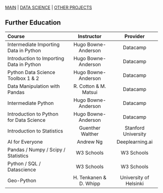 [MAIN](https://alex-rogan.github.io/)  |  [DATA SCIENCE](./datsci.md)  |  [OTHER PROJECTS](./other.md)


## Further Education

| Course                                   | Instructor             | Provider               |
| :--------------------------------------- | :--------------------: | :--------------------: |
| Intermediate Importing Data in Python    | Hugo Bowne-Anderson    | Datacamp               |
| Introduction to Importing Data in Python | Hugo Bowne-Anderson    | Datacamp               |
| Python Data Science Toolbox 1 & 2        | Hugo Bowne-Anderson    | Datacamp               |
| Data Manipulation with Pandas            | R. Cotton & M. Matsui  | Datacamp               |
| Intermediate Python                      | Hugo Bowne-Anderson    | Datacamp               |
| Introduction to Python for Data Science  | Hugo Bowne-Anderson    | Datacamp               |
| Introduction to Statistics               | Guenther Walther       | Stanford University    |
| AI for Everyone                          | Andrew Ng              | Deeplearning.ai        |
| Pandas / Numpy / Scipy / Statistics      | W3 Schools             | W3 Schools             |
| Python / SQL / Datascience               | W3 Schools             | W3 Schools             |
| Geo-Python                               | H. Tenkanen & D. Whipp | University of Helsinki |
